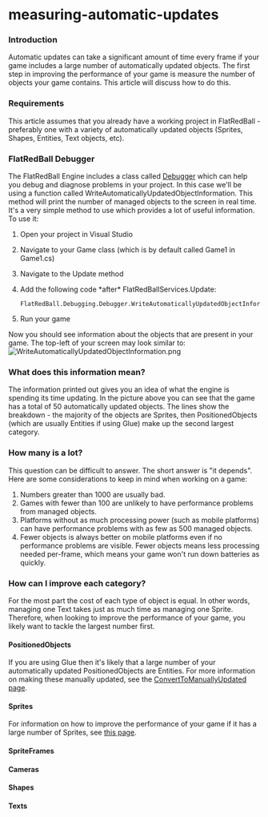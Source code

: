 # measuring-automatic-updates

### Introduction

Automatic updates can take a significant amount of time every frame if your game includes a large number of automatically updated objects. The first step in improving the performance of your game is measure the number of objects your game contains. This article will discuss how to do this.

### Requirements

This article assumes that you already have a working project in FlatRedBall - preferably one with a variety of automatically updated objects (Sprites, Shapes, Entities, Text objects, etc).

### FlatRedBall Debugger

The FlatRedBall Engine includes a class called [Debugger](../../../../../frb/docs/index.php) which can help you debug and diagnose problems in your project. In this case we'll be using a function called WriteAutomaticallyUpdatedObjectInformation. This method will print the number of managed objects to the screen in real time. It's a very simple method to use which provides a lot of useful information. To use it:

1. Open your project in Visual Studio
2. Navigate to your Game class (which is by default called Game1 in Game1.cs)
3. Navigate to the Update method
4.  Add the following code \*after\* FlatRedBallServices.Update:

    ```
    FlatRedBall.Debugging.Debugger.WriteAutomaticallyUpdatedObjectInformation();
    ```
5. Run your game

Now you should see information about the objects that are present in your game. The top-left of your screen may look similar to: ![WriteAutomaticallyUpdatedObjectInformation.png](../../../../../media/migrated_media-WriteAutomaticallyUpdatedObjectInformation.png)

### What does this information mean?

The information printed out gives you an idea of what the engine is spending its time updating. In the picture above you can see that the game has a total of 50 automatically updated objects. The lines show the breakdown - the majority of the objects are Sprites, then PositionedObjects (which are usually Entities if using Glue) make up the second largest category.

### How many is a lot?

This question can be difficult to answer. The short answer is "it depends". Here are some considerations to keep in mind when working on a game:

1. Numbers greater than 1000 are usually bad.
2. Games with fewer than 100 are unlikely to have performance problems from managed objects.
3. Platforms without as much processing power (such as mobile platforms) can have performance problems with as few as 500 managed objects.
4. Fewer objects is always better on mobile platforms even if no performance problems are visible. Fewer objects means less processing needed per-frame, which means your game won't run down batteries as quickly.

### How can I improve each category?

For the most part the cost of each type of object is equal. In other words, managing one Text takes just as much time as managing one Sprite. Therefore, when looking to improve the performance of your game, you likely want to tackle the largest number first.

#### PositionedObjects

If you are using Glue then it's likely that a large number of your automatically updated PositionedObjects are Entities. For more information on making these manually updated, see the [ConvertToManuallyUpdated page](../../../../../frb/docs/index.php).

#### Sprites

For information on how to improve the performance of your game if it has a large number of Sprites, see [this page](../../../../../frb/docs/index.php).

#### SpriteFrames

#### Cameras

#### Shapes

#### Texts
